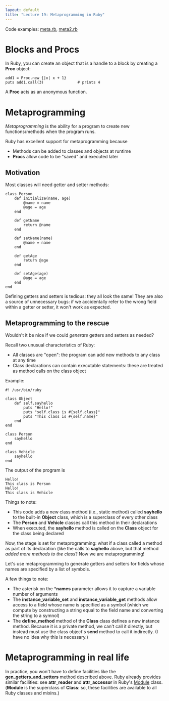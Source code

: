 ```yaml
---
layout: default
title: "Lecture 19: Metaprogramming in Ruby"
---
```


Code examples: [meta.rb](meta.rb), [meta2.rb](meta2.rb)

Blocks and Procs
================

In Ruby, you can create an object that is a handle to a block by creating a **Proc** object:

    add1 = Proc.new {|x| x + 1}
    puts add1.call(3)               # prints 4

A **Proc** acts as an anonymous function.

Metaprogramming
===============

*Metaprogramming* is the ability for a program to create new functions/methods when the program runs.

Ruby has excellent support for metaprogramming because

-   Methods can be added to classes and objects at runtime
-   **Proc**s allow code to be "saved" and executed later

Motivation
----------

Most classes will need getter and setter methods:

    class Person
        def initialize(name, age)
            @name = name
            @age = age
        end

        def getName
            return @name
        end

        def setName(name)
            @name = name
        end

        def getAge
            return @age
        end

        def setAge(age)
            @age = age
        end
    end

Defining getters and setters is tedious: they all look the same! They are also a source of unnecessary bugs: if we accidentally refer to the wrong field within a getter or setter, it won't work as expected.

Metaprogramming to the rescue
-----------------------------

Wouldn't it be nice if we could *generate* getters and setters as needed?

Recall two unusual characteristics of Ruby:

-   All classes are "open": the program can add new methods to any class at any time
-   Class declarations can contain executable statements: these are treated as method calls on the class object

Example:

    #! /usr/bin/ruby

    class Object
        def self.sayhello
            puts "Hello!"
            puts "self.class is #{self.class}"
            puts "This class is #{self.name}"
        end
    end

    class Person
        sayhello
    end

    class Vehicle
        sayhello
    end

The output of the program is

    Hello!
    This class is Person
    Hello!
    This class is Vehicle

Things to note:

-   This code adds a new class method (i.e., static method) called **sayhello** to the built-in **Object** class, which is a superclass of every other class
-   The **Person** and **Vehicle** classes call this method in their declarations
-   When executed, the **sayhello** method is called on the **Class** object for the class being declared

Now, the stage is set for metaprogramming: what if a class called a method as part of its declaration (like the calls to **sayhello** above, but that method *added more methods to the class*? Now we are metaprogramming!

Let's use metaprogramming to generate getters and setters for fields whose names are specified by a list of symbols.

A few things to note:

-   The asterisk on the \***names** parameter allows it to capture a variable number of arguments
-   The **instance\_variable\_set** and **instance\_variable\_get** methods allow access to a field whose name is specified as a symbol (which we compute by constructing a string equal to the field name and converting the string to a symnol)
-   The **define\_method** method of the **Class** class defines a new instance method. Because it is a private method, we can't call it directly, but instead must use the class object's **send** method to call it indirectly. (I have no idea why this is necessary.)

Metaprogramming in real life
============================

In practice, you won't have to define facilities like the **gen\_getters\_and\_setters** method described above. Ruby already provides similar facilities: see **attr\_reader** and **attr\_accessor** in Ruby's [Module](http://ruby-doc.org/core-1.9.3/Module.html) class. (**Module** is the superclass of **Class**: so, these facilities are available to all Ruby classes and mixins.)
